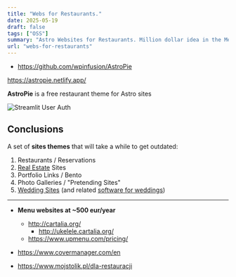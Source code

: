 ```yaml
---
title: "Webs for Restaurants."
date: 2025-05-19
draft: false
tags: ["OSS"]
summary: "Astro Websites for Restaurants. Million dollar idea in the Mediterranean."
url: "webs-for-restaurants"
---
```


* https://github.com/wpinfusion/AstroPie

https://astropie.netlify.app/


**AstroPie** is a free restaurant theme for Astro sites

![Streamlit User Auth](/blog_img/webs/restaurant-astro-speed.png)


## Conclusions

A set of **sites themes** that will take a while to get outdated:

1. Restaurants / Reservations
2. [Real Estate](https://jalcocert.github.io/JAlcocerT/real-estate-website/) Sites
3. Portfolio Links / Bento
4. Photo Galleries / "Pretending Sites"
5. [Wedding Sites](https://jalcocert.github.io/JAlcocerT/web-for-moto-blogger/) (and related [software for weddings](https://jalcocert.github.io/JAlcocerT/software-for-weddings/))

---

* **Menu websites at ~500 eur/year**
  * http://cartalia.org/
    * http://ukelele.cartalia.org/
  * https://www.upmenu.com/pricing/
  
* https://www.covermanager.com/en
* https://www.mojstolik.pl/dla-restauracji